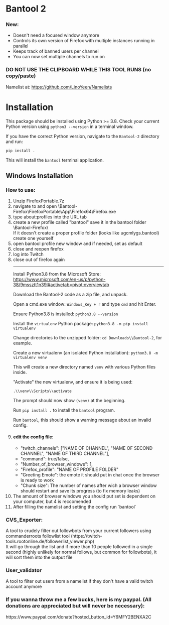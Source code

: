 <h1>Bantool 2</h1>

<h3>New:</h3>
<ul>
<li>Doesn't need a focused window anymore</li>
<li>Controls its own version of Firefox with multiple instances running in parallel</li>
<li>Keeps track of banned users per channel</li>
<li>You can now set multiple channels to run on</li>
</ul>

<h3>DO NOT USE THE CLIPBOARD WHILE THIS TOOL RUNS (no copy/paste)</h3>

Namelist at: https://github.com/LinoYeen/Namelists

# Installation

This package should be installed using Python >= 3.8. Check your current Python version using `python3 --version` in a terminal window.

If you have the correct Python version, navigate to the `Bantool-2` directory and run:

```shell
pip install .
```

This will install the `bantool` terminal application.

## Windows Installation

<h3>How to use:</h3>
<ol>
<li>Unzip FirefoxPortable.7z</li>
<li>navigate to and open \Bantool-Firefox\FirefoxPortable\App\Firefox64\Firefox.exe</li>
<li>type about:profiles into the URL tab</li>
<li>create a new profile called "bantool" save it in the bantool folder \Bantool-Firefox\ <br>
	If it doesn't create a proper profile folder (looks like ugcmlygs.bantool) create one yourself</li>
<li>open bantool profile new window and if needed, set as default
<li>close and reopen firefox
<li>log into Twitch
<li>close out of firefox again

---
Install Python3.8 from the Microsoft Store: <https://www.microsoft.com/en-us/p/python-38/9mssztt1n39l#activetab=pivot:overviewtab>

Download the Bantool-2 code as a zip file, and unpack.

Open a cmd.exe window: `Windows_Key + r` and type `cmd` and hit Enter.

Ensure Python3.8 is installed: `python3.8 --version`

Install the `virtualenv` Python package: `python3.8 -m pip install virtualenv`

Change directories to the unzipped folder: `cd Downloads\\Bantool-2`, for example.

Create a new virtualenv (an isolated Python installation): `python3.8 -m virtualenv venv`

This will create a new directory named `venv` with various Python files inside.

"Activate" the new virtualenv, and ensure it is being used:

`.\\venv\\Scripts\\activate`

The prompt should now show `(venv)` at the beginning.

Run `pip install .` to install the `bantool` program.

Run `bantool`, this should show a warning message about an invalid config.

<li><h4>edit the config file:</h4>
<ul>
<li>"twitch_channels": ["NAME OF CHANNEL", "NAME OF SECOND CHANNEL", "NAME OF THIRD CHANNEL"],</li>
<li>"command": true/false,</li>
<li>"Number_of_browser_windows": 1,</li>
<li>"Firefox_profile": "NAME OF PROFILE FOLDER"</li>
<li>"Greeting Emote": the emote it should put in chat once the browser is ready to work</li>
<li>"Chunk size": The number of names after wich a browser window should restart and save its progress (to fix memory leaks)</li>
</ul></li>

<li>The amount of browser windows you should put set is dependent on your computer, but 4 is reccomended</li>
<li>After filling the namelist and setting the config run `bantool`</li>
</ol>


<h3>CVS_Exporter:</h3>
A tool to crudely filter out followbots from your current followers using commanderroots followlist tool (https://twitch-tools.rootonline.de/followerlist_viewer.php) <br>
It will go through the list and if more than 10 people followed in a single second (highly unlikely for normal follows, but common for followbots), it will sort them into the output file

<h3>User_validator</h3>
A tool to filter out users from a namelist if they don't have a valid twitch account anymore

<div>
<h3> If you wanna throw me a few bucks, here is my paypal. (All donations are appreciated but will never be necessary):</h3>
https://www.paypal.com/donate?hosted_button_id=Y6MFY2BENXA2C
</div>
